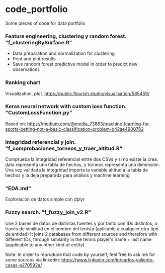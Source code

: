# code_portfolio
Some pieces of code for data portfolio

### Feature engineering, clustering y random forest. "f_clusteringBySurface.R"
- Data preparation and normalization for clustering
- Print and plot results
- Save random forest predictive model in order to predict new observations

### Ranking chart
Visualization, plot.
https://public.flourish.studio/visualisation/585459/

### Keras neural network with custom loss function. "CustomLossFunction.py"
Based on: https://medium.com/@media_73863/machine-learning-for-sports-betting-not-a-basic-classification-problem-b42ae4900782

### Integridad referencial y join. "f_comprobaciones_torneos_y_traer_altitud.R"
Comprueba la integridad referencial entre dos CSVs y si no existe la crea. data representa una tabla de hechos, y torneos representa una dimensión. Una vez validada la integridad importa la variable altitud a la tabla de hechos y la deja preparada para análisis y machine learning.

### "EDA.md"
Exploración de datos simple con dplyr

### Fuzzy search. "f_fuzzy_join_v2.R"
Une 2 bases de datos de distintas fuentes y por tanto con IDs distintos, a través de similitud en el nombre del tenista (aplicable a cualquier otro tipo de entidad)
It joins 2 databases from different sources and therefore with different IDs, through similarity in the tennis player's name + last name (applicable to any other kind of entity)

Note: In order to reproduce that code by yourself, feel free to ask me for some sources via linkedin:
https://www.linkedin.com/in/carlos-valiente-casas-a270592a/

